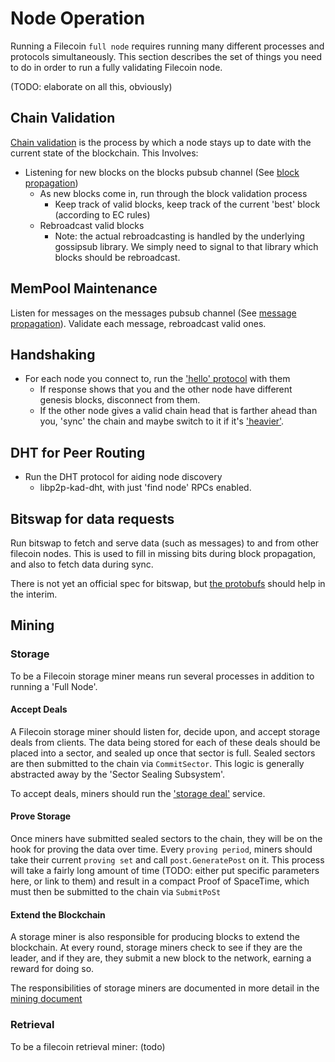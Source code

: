 # Node Operation

Running a Filecoin `full node` requires running many different processes and protocols simultaneously. This section describes the set of things you need to do in order to run a fully validating Filecoin node.

(TODO: elaborate on all this, obviously)

## Chain Validation

[Chain validation](validation.md) is the process by which a node stays up to date with the current state of the blockchain. This Involves:
- Listening for new blocks on the blocks pubsub channel (See [block propagation](data-propagation.md#block-propagation))
  - As new blocks come in, run through the block validation process
    - Keep track of valid blocks, keep track of the current 'best' block (according to EC rules)
  - Rebroadcast valid blocks
    - Note: the actual rebroadcasting is handled by the underlying gossipsub library. We simply need to signal to that library which blocks should be rebroadcast.

## MemPool Maintenance

Listen for messages on the messages pubsub channel (See [message propagation](data-propagation.md#message-propagation)). Validate each message, rebroadcast valid ones.

## Handshaking

- For each node you connect to, run the ['hello' protocol](network-protocols.md#hello-handshake) with them
  - If response shows that you and the other node have different genesis blocks, disconnect from them.
  - If the other node gives a valid chain head that is farther ahead than you, 'sync' the chain and maybe switch to it if it's ['heavier'](expected-consensus.md#chain-weighing).

## DHT for Peer Routing

- Run the DHT protocol for aiding node discovery
  - libp2p-kad-dht, with just 'find node' RPCs enabled.

## Bitswap for data requests

Run bitswap to fetch and serve data (such as messages) to and from other filecoin nodes. This is used to fill in missing bits during block propagation, and also to fetch data during sync.

There is not yet an official spec for bitswap, but [the protobufs](https://github.com/ipfs/go-bitswap/blob/master/message/pb/message.proto) should help in the interim.

## Mining

### Storage

To be a Filecoin storage miner means run several processes in addition to running a 'Full Node'.

#### Accept Deals

A Filecoin storage miner should listen for, decide upon, and accept storage deals from clients. The data being stored for each of these deals should be placed into a sector, and sealed up once that sector is full. Sealed sectors are then submitted to the chain via `CommitSector`. This logic is generally abstracted away by the 'Sector Sealing Subsystem'.

To accept deals, miners should run the ['storage deal'](network-protocols.md#storage-deal) service.

#### Prove Storage

Once miners have submitted sealed sectors to the chain, they will be on the hook for proving the data over time. Every `proving period`, miners should take their current `proving set` and call `post.GeneratePost` on it. This process will take a fairly long amount of time (TODO: either put specific parameters here, or link to them) and result in a compact Proof of SpaceTime, which must then be submitted to the chain via `SubmitPoSt`

#### Extend the Blockchain

A storage miner is also responsible for producing blocks to extend the blockchain. At every round, storage miners check to see if they are the leader, and if they are, they submit a new block to the network, earning a reward for doing so.

The responsibilities of storage miners are documented in more detail in the [mining document](mining.md)

### Retrieval

To be a filecoin retrieval miner: (todo)
